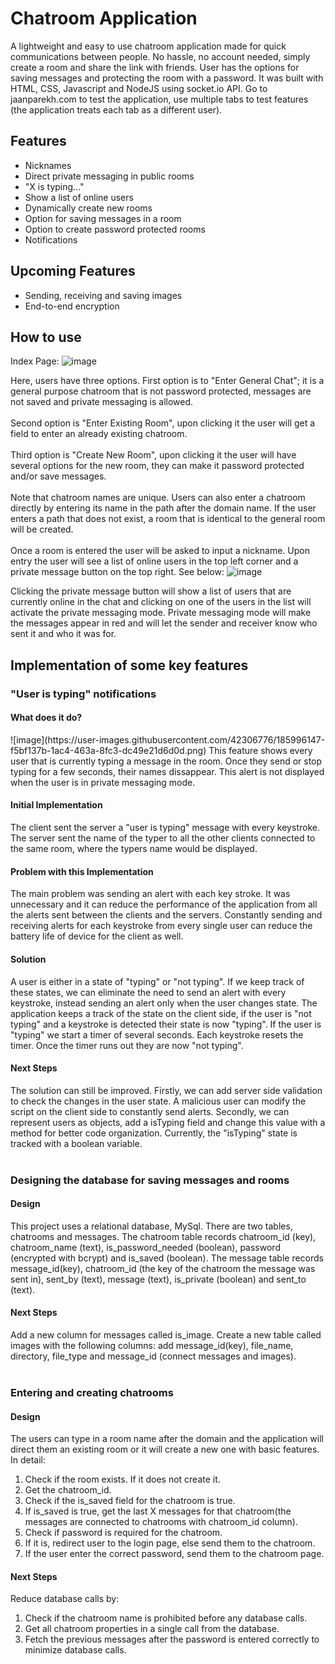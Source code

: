 <h1>Chatroom Application</h1>

A lightweight and easy to use chatroom application made for quick communications between people. No hassle, no account needed, simply create a room and share the link with friends. User has the options for saving messages and protecting the room with a password. It was built with HTML, CSS, Javascript and NodeJS using socket.io API. Go to jaanparekh.com to test the application, use multiple tabs to test features (the application treats each tab as a different user).


<h2> Features </h2>

<ul>
  <li> Nicknames </li>
  <li> Direct private messaging in public rooms </li>
  <li> "X is typing..." </li>
  <li> Show a list of online users </li>
  <li> Dynamically create new rooms </li>
  <li> Option for saving messages in a room </li>
  <li> Option to create password protected rooms </li>
  <li> Notifications </li>
</ul>

<h2>Upcoming Features </h2>

<ul>
  <li> Sending, receiving and saving images</li>
  <li> End-to-end encryption </li>
</ul>

<h2> How to use</h2>

Index Page:
![image](https://user-images.githubusercontent.com/42306776/186016893-503f3fa6-1279-49bc-80b1-8c8e0daf34df.png)

Here, users have three options. First option is to "Enter General Chat"; it is a general purpose chatroom that is not password protected, messages are not saved and private messaging is allowed. 
<br>
<br>
Second option is "Enter Existing Room", upon clicking it the user will get a field to enter an already existing chatroom.
<br>
<br>
Third option is "Create New Room", upon clicking it the user will have several options for the new room, they can make it password protected and/or save messages.
<br>
<br>
Note that chatroom names are unique. Users can also enter a chatroom directly by entering its name in the path after the domain name. If the user enters a path that does not exist, a room that is identical to the general room will be created.
<br><br>
Once a room is entered the user will be asked to input a nickname. Upon entry the user will see a list of online users in the top left corner and a private message button on the top right. See below:
![image](https://user-images.githubusercontent.com/42306776/185995609-958815ae-a9a6-4959-980d-3923d8948504.png)

Clicking the private message button will show a list of users that are currently online in the chat and clicking on one of the users in the list will activate the private messaging mode. Private messaging mode will make the messages appear in red and will let the sender and receiver know who sent it and who it was for.


<h2> Implementation of some key features </h2>

<h3> "User is typing" notifications </h3>

<h4>What does it do? </h4>
![image](https://user-images.githubusercontent.com/42306776/185996147-f5bf137b-1ac4-463a-8fc3-dc49e21d6d0d.png)
This feature shows every user that is currently typing a message in the room. Once they send or stop typing for a few seconds, their names dissappear. This alert is not displayed when the user is in private messaging mode.

<h4>Initial Implementation</h4>
The client sent the server a "user is typing" message with every keystroke. The server sent the name of the typer to all the other clients connected to the same room, where the typers name would be displayed. 

<h4>Problem with this Implementation</h4>
The main problem was sending an alert with each key stroke. It was unnecessary and it can reduce the performance of the application from all the alerts sent between the clients and the servers. Constantly sending and receiving alerts for each keystroke from every single user can reduce the battery life of device for the client as well.

<h4>Solution</h4>
A user is either in a state of "typing" or "not typing". If we keep track of these states, we can eliminate the need to send an alert with every keystroke, instead sending an alert only when the user changes state. The application keeps a track of the state on the client side, if the user is "not typing" and a keystroke is detected their state is now "typing". If the user is "typing" we start a timer of several seconds. Each keystroke resets the timer. Once the timer runs out they are now "not typing".

<h4>Next Steps</h4>
The solution can still be improved. Firstly, we can add server side validation to check the changes in the user state. A malicious user can modify the script on the client side to constantly send alerts. Secondly, we can represent users as objects, add a isTyping field and change this value with a method for better code organization. Currently, the "isTyping" state is tracked with a boolean variable.
<br><br>
<h3> Designing the database for saving messages and rooms</h3>

<h4>Design</h4>
This project uses a relational database, MySql. There are two tables, chatrooms and messages. The chatroom table records chatroom_id (key), chatroom_name (text), is_password_needed (boolean), password (encrypted with bcrypt) and is_saved (boolean). The message table records message_id(key), chatroom_id (the key of the chatroom the message was sent in), sent_by (text), message (text), is_private (boolean) and sent_to (text).

<h4>Next Steps</h4>
Add a new column for messages called is_image. Create a new table called images with the following columns: add message_id(key), file_name, directory, file_type and message_id (connect messages and images).
<br><br>

<h3> Entering and creating chatrooms </h3>

<h4> Design </h4>
The users can type in a room name after the domain and the application will direct them an existing room or it will create a new one with basic features.
In detail:

<ol>
  <li>Check if the room exists. If it does not create it.</li>
  <li>Get the chatroom_id.</li>
  <li>Check if the is_saved field for the chatroom is true.</li>
  <li>If is_saved is true, get the last X messages for that chatroom(the messages are connected to chatrooms with chatroom_id column).</li>
  <li>Check if password is required for the chatroom.</li>
  <li>If it is, redirect user to the login page, else send them to the chatroom.</li>
  <li>If the user enter the correct password, send them to the chatroom page.</li>
</ol>

<h4>Next Steps</h4>
Reduce database calls by:
<ol>
  <li>Check if the chatroom name is prohibited before any database calls.</li>
  <li>Get all chatroom properties in a single call from the database. </li>
  <li>Fetch the previous messages after the password is entered correctly to minimize database calls.</li>
</ol>
